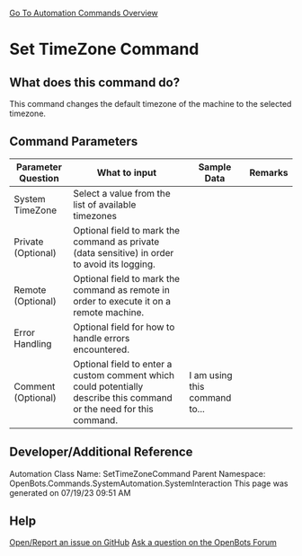 <!--TITLE: Set TimeZone Command -->
<!-- SUBTITLE: a command in the System Automation Commands\System Interaction group. -->
[Go To Automation Commands Overview](/automation-commands)


# Set TimeZone Command


## What does this command do?
This command changes the default timezone of the machine to the selected timezone.


## Command Parameters
| Parameter Question   	| What to input  	|  Sample Data 	| Remarks  	|
| ---                    | ---               | ---           | ---       |
|System TimeZone|Select a value from the list of available timezones|||
|Private (Optional)|Optional field to mark the command as private (data sensitive) in order to avoid its logging.|||
|Remote (Optional)|Optional field to mark the command as remote in order to execute it on a remote machine.|||
|Error Handling|Optional field for how to handle errors encountered.|||
|Comment (Optional)|Optional field to enter a custom comment which could potentially describe this command or the need for this command.|I am using this command to...||


## Developer/Additional Reference
Automation Class Name: SetTimeZoneCommand
Parent Namespace: OpenBots.Commands.SystemAutomation.SystemInteraction
This page was generated on 07/19/23 09:51 AM


## Help
[Open/Report an issue on GitHub](https://github.com/OpenBotsAI/OpenBots.Studio/issues/new)
[Ask a question on the OpenBots Forum](https://openbots.ai/forums/)
